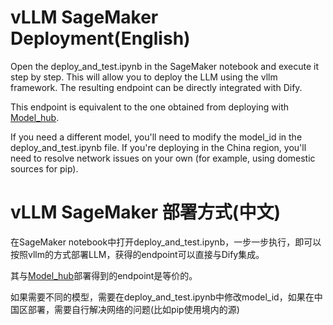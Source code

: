 # vLLM SageMaker Deployment(English)

Open the deploy_and_test.ipynb in the SageMaker notebook and execute it step by step. This will allow you to deploy the LLM using the vllm framework. The resulting endpoint can be directly integrated with Dify.

This endpoint is equivalent to the one obtained from deploying with [Model_hub](https://github.com/aws-samples/llm_model_hub).

If you need a different model, you'll need to modify the model_id in the deploy_and_test.ipynb file. If you're deploying in the China region, you'll need to resolve network issues on your own (for example, using domestic sources for pip).

# vLLM SageMaker 部署方式(中文)

在SageMaker notebook中打开deploy_and_test.ipynb，一步一步执行，即可以按照vllm的方式部署LLM，获得的endpoint可以直接与Dify集成。

其与[Model_hub](https://github.com/aws-samples/llm_model_hub)部署得到的endpoint是等价的。

如果需要不同的模型，需要在deploy_and_test.ipynb中修改model_id，如果在中国区部署，需要自行解决网络的问题(比如pip使用境内的源)